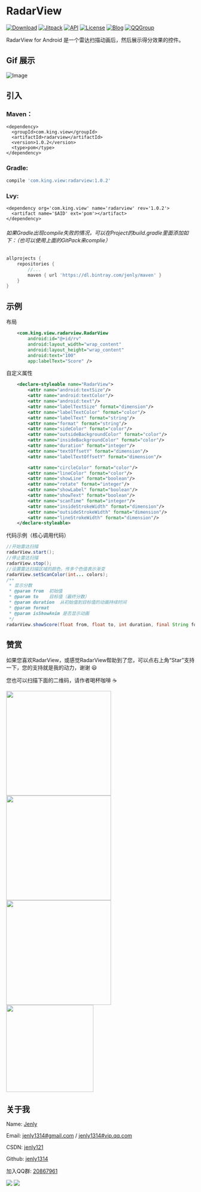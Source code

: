 # RadarView
[![Download](https://img.shields.io/badge/download-App-blue.svg)](https://raw.githubusercontent.com/jenly1314/RadarView/master/app/app-release.apk)
[![Jitpack](https://jitpack.io/v/jenly1314/RadarView.svg)](https://jitpack.io/#jenly1314/RadarView)
[![API](https://img.shields.io/badge/API-15%2B-blue.svg?style=flat)](https://android-arsenal.com/api?level=15)
[![License](https://img.shields.io/badge/license-MIT-blue.svg)](https://opensource.org/licenses/mit-license.php)
[![Blog](https://img.shields.io/badge/blog-Jenly-9933CC.svg)](http://blog.csdn.net/jenly121)
[![QQGroup](https://img.shields.io/badge/QQGroup-20867961-blue.svg)](http://shang.qq.com/wpa/qunwpa?idkey=8fcc6a2f88552ea44b1411582c94fd124f7bb3ec227e2a400dbbfaad3dc2f5ad)

RadarView for Android 是一个雷达扫描动画后，然后展示得分效果的控件。

## Gif 展示
![Image](GIF.gif)

## 引入

### Maven：
```maven
<dependency>
  <groupId>com.king.view</groupId>
  <artifactId>radarview</artifactId>
  <version>1.0.2</version>
  <type>pom</type>
</dependency>
```
### Gradle:
```gradle
compile 'com.king.view:radarview:1.0.2'
```
### Lvy:
```lvy
<dependency org='com.king.view' name='radarview' rev='1.0.2'>
  <artifact name='$AID' ext='pom'></artifact>
</dependency>
```

###### 如果Gradle出现compile失败的情况，可以在Project的build.gradle里面添加如下：（也可以使用上面的GitPack来complie）
```gradle
allprojects {
    repositories {
        //...
        maven { url 'https://dl.bintray.com/jenly/maven' }
    }
}
```

## 示例

布局
```Xml
    <com.king.view.radarview.RadarView
        android:id="@+id/rv"
        android:layout_width="wrap_content"
        android:layout_height="wrap_content"
        android:text="100"
        app:labelText="Score" />
```

自定义属性
```Xml
    <declare-styleable name="RadarView">
        <attr name="android:textSize"/>
        <attr name="android:textColor"/>
        <attr name="android:text"/>
        <attr name="labelTextSize" format="dimension"/>
        <attr name="labelTextColor" format="color"/>
        <attr name="labelText" format="string"/>
        <attr name="format" format="string"/>
        <attr name="sideColor" format="color"/>
        <attr name="outsideBackgroundColor" format="color"/>
        <attr name="insideBackgroundColor" format="color"/>
        <attr name="duration" format="integer"/>
        <attr name="textOffsetY" format="dimension"/>
        <attr name="labelTextOffsetY" format="dimension"/>

        <attr name="circleColor" format="color"/>
        <attr name="lineColor" format="color"/>
        <attr name="showLine" format="boolean"/>
        <attr name="rotate" format="integer"/>
        <attr name="showLabel" format="boolean"/>
        <attr name="showText" format="boolean"/>
        <attr name="scanTime" format="integer"/>
        <attr name="insideStrokeWidth" format="dimension"/>
        <attr name="outsideStrokeWidth" format="dimension"/>
        <attr name="lineStrokeWidth" format="dimension"/>
    </declare-styleable>
```

代码示例（核心调用代码）
```Java
//开始雷达扫描
radarView.start();
//停止雷达扫描
radarView.stop();
//设置雷达扫描区域的颜色，传多个色值表示渐变
radarView.setScanColor(int... colors);
/**
 * 显示分数
 * @param from  初始值
 * @param to    目标值（最终分数）
 * @param duration  从初始值到目标值的动画持续时间
 * @param format
 * @param isShowAnim 是否显示动画
 */
radarView.showScore(float from, float to, int duration, final String format,boolean isShowAnim);

```

## 赞赏
如果您喜欢RadarView，或感觉RadarView帮助到了您，可以点右上角“Star”支持一下，您的支持就是我的动力，谢谢 :smiley:<p>
您也可以扫描下面的二维码，请作者喝杯咖啡 :coffee:
    <div>
        <img src="https://jenly1314.github.io/image/pay/wxpay.png" width="280" heght="350">
        <img src="https://jenly1314.github.io/image/pay/alipay.png" width="280" heght="350">
        <img src="https://jenly1314.github.io/image/pay/qqpay.png" width="280" heght="350">
        <img src="https://jenly1314.github.io/image/alipay_red_envelopes.jpg" width="233" heght="350">
    </div>

## 关于我
   Name: <a title="关于作者" href="https://about.me/jenly1314" target="_blank">Jenly</a>

   Email: <a title="欢迎邮件与我交流" href="mailto:jenly1314@gmail.com" target="_blank">jenly1314#gmail.com</a> / <a title="给我发邮件" href="mailto:jenly1314@vip.qq.com" target="_blank">jenly1314#vip.qq.com</a>

   CSDN: <a title="CSDN博客" href="http://blog.csdn.net/jenly121" target="_blank">jenly121</a>

   Github: <a title="Github开源项目" href="https://github.com/jenly1314" target="_blank">jenly1314</a>

   加入QQ群: <a title="点击加入QQ群" href="http://shang.qq.com/wpa/qunwpa?idkey=8fcc6a2f88552ea44b1411582c94fd124f7bb3ec227e2a400dbbfaad3dc2f5ad" target="_blank">20867961</a>
   <div>
       <img src="https://jenly1314.github.io/image/jenly666.png">
       <img src="https://jenly1314.github.io/image/qqgourp.png">
   </div>

   
   
